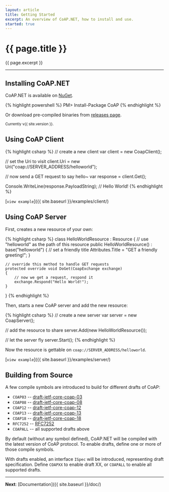 ```yaml
---
layout: article
title: Getting Started
excerpt: An overview of CoAP.NET, how to install and use.
started: true
---
```


# {{ page.title }}

{{ page.excerpt }}

------------------

## Installing CoAP.NET

CoAP.NET is available on [NuGet](https://www.nuget.org/packages/CoAP/).

{% highlight powershell %}
PM> Install-Package CoAP
{% endhighlight %}

Or download pre-compiled binaries from [releases page](https://github.com/smeshlink/CoAP.NET/releases/latest).

<small>Currently v{{ site.version }}.</small>

## Using CoAP Client

{% highlight csharp %}
// create a new client
var client = new CoapClient();

// set the Uri to visit
client.Uri = new Uri("coap://SERVER_ADDRESS/helloworld");

// now send a GET request to say hello~
var response = client.Get();

Console.WriteLine(response.PayloadString);  // Hello World!
{% endhighlight %}

[`view example`]({{ site.baseurl }}/examples/client/)

## Using CoAP Server

First, creates a new resource of your own:

{% highlight csharp %}
class HelloWorldResource : Resource
{
	// use "helloworld" as the path of this resource
	public HelloWorldResource() : base("helloworld")
	{
		// set a friendly title
		Attributes.Title = "GET a friendly greeting!";
	}
	
	// override this method to handle GET requests
	protected override void DoGet(CoapExchange exchange)
	{
		// now we get a request, respond it
		exchange.Respond("Hello World!");
	}
}
{% endhighlight %}

Then, starts a new CoAP server and add the new resource:

{% highlight csharp %}
// create a new server
var server = new CoapServer();

// add the resource to share
server.Add(new HelloWorldResource());

// let the server fly
server.Start();
{% endhighlight %}

Now the resource is gettable on `coap://SERVER_ADDRESS/helloworld`.

[`view example`]({{ site.baseurl }}/examples/server/)

## Building from Source

A few compile symbols are introduced to build for different drafts of CoAP:

* `COAP03` -- [draft-ietf-core-coap-03](http://tools.ietf.org/html/draft-ietf-core-coap-03)
* `COAP08` -- [draft-ietf-core-coap-08](http://tools.ietf.org/html/draft-ietf-core-coap-08)
* `COAP12` -- [draft-ietf-core-coap-12](http://tools.ietf.org/html/draft-ietf-core-coap-12)
* `COAP13` -- [draft-ietf-core-coap-13](http://tools.ietf.org/html/draft-ietf-core-coap-13)
* `COAP18` -- [draft-ietf-core-coap-18](http://tools.ietf.org/html/draft-ietf-core-coap-18)
* `RFC7252` -- [RFC7252](http://tools.ietf.org/html/rfc7252)
* `COAPALL` -- all supported drafts above

By default (without any symbol defined), CoAP.NET will be compiled with the latest version of CoAP protocol.
To enable drafts, define one or more of those compile symbols.

With drafts enabled, an interface `ISpec` will be introduced, representing draft specification.
Define `COAPXX` to enable draft XX, or `COAPALL` to enable all supported drafts.

--------

**Next**: [Documentation]({{ site.baseurl }}/doc/)